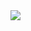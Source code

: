 <img align="center" src="https://github-readme-stats.vercel.app/api/<CARD_TYPE>/?username=<USERNAME>&theme=<THEME_NAME>" />

<!---
Amazzy24128/Amazzy24128 is a ✨ special ✨ repository because its `README.md` (this file) appears on your GitHub profile.
You can click the Preview link to take a look at your changes.
--->
